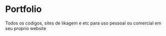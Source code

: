 # Portfolio
Todos os codigos, sites de likagem e etc para uso pessoal ou comercial em seu proprio website
